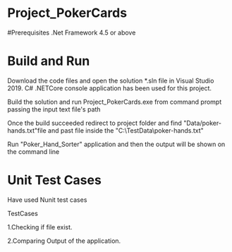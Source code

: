 # Project_PokerCards
#Prerequisites
.Net Framework 4.5 or above

# Build and Run
Download the code files and open the solution *.sln file in Visual Studio 2019. C# .NETCore console application has been used for this project.

Build the solution and run Project_PokerCards.exe from command prompt passing the input text file's path 

Once the build succeeded redirect to project folder and find "Data/poker-hands.txt"file and past file inside the "C:\TestData\poker-hands.txt"

Run "Poker_Hand_Sorter" application and then the output will be shown on the command line

# Unit Test Cases
Have used Nunit test cases

TestCases

1.Checking if file exist.

2.Comparing Output of the application.


